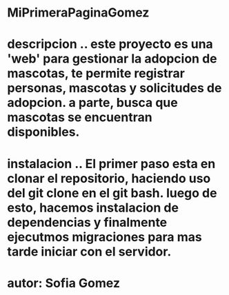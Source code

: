 # MiPrimeraPaginaGomez
# descripcion .. este proyecto es una 'web' para gestionar la adopcion de mascotas, te permite registrar personas, mascotas y solicitudes de adopcion. a parte, busca que mascotas se encuentran disponibles. 
# instalacion .. El primer paso esta en clonar el repositorio, haciendo uso del git clone en el git bash. luego de esto, hacemos instalacion de dependencias y finalmente ejecutmos migraciones para mas tarde iniciar con el servidor. 
# autor: Sofia Gomez


